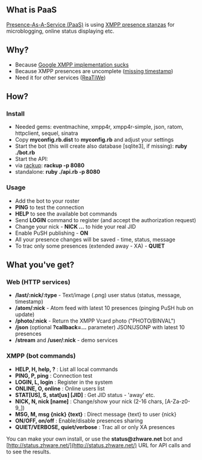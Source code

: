 ## What is PaaS

[Presence-As-A-Service (PaaS)](http://status.zhware.net/) is using [XMPP presence stanzas](http://xmpp.org/rfcs/rfc3921.html#presence) for microblogging, online status displaying etc.


## Why?

 * Because [Google XMPP implementation sucks](http://code.google.com/appengine/docs/python/xmpp/overview.html#Google_Talk_User_Status)
 * Because XMPP presences are uncomplete ([missing timestamp](http://www.process-one.net/en/blogs/article/timestamp_on_presence_tag/))
 * Need it for other services ([ReaTiWe](http://reatiwe.appspot.com/))


## How?

### Install

 * Needed gems: eventmachine, xmpp4r, xmpp4r-simple, json, ratom, httpclient, sequel, sinatra
 * Copy __myconfig.rb.dist__ to __myconfig.rb__ and adjust your settings
 * Start the bot (this will create also database [sqlite3], if missing):  __ruby ./bot.rb__
 * Start the API:
  * via [rackup](http://wiki.github.com/rack/rack/tutorial-rackup-howto): __rackup -p 8080__
  * standalone: __ruby ./api.rb -p 8080__

### Usage

 * Add the bot to your roster
 * __PING__ to test the connection
 * __HELP__ to see the available bot commands
 * Send __LOGIN__ command to register (and accept the authorization request)
 * Change your nick - __NICK ...__ to hide your real JID
 * Enable PuSH publishing - __ON__
 * All your presence changes will be saved - time, status, message
 * To trac only some presences (extended away - XA) - __QUIET__


## What you've get?

### Web (HTTP services)

 * __/last/:nick/:type__ - Text/image (.png) user status (status, message, timestamp)
 * __/atom/:nick__ - Atom feed with latest 10 presences (pinging PuSH hub on update)
 * __/photo/:nick__ - Return the XMPP Vcard photo ("PHOTO/BINVAL")
 * __/json__ (optional __?callback=...__ parameter) JSON/JSONP with latest 10 presences
 * __/stream__ and __/user/:nick__ - demo services

### XMPP (bot commands)

 * __HELP, H, help, ?__ : List all local commands
 * __PING, P, ping__ : Connection test
 * __LOGIN, L, login__ : Register in the system
 * __ONLINE, O, online__ : Online users list
 * __STAT[US], S, stat[us] [JID]__ : Get JID status - 'away' etc.
 * __NICK, N, nick [name]__ : Change/show your nick (2-16 chars, [A-Za-z0-9_])
 * __MSG, M, msg {nick} {text}__ : Direct message {text} to user {nick}
 * __ON/OFF, on/off__ : Enable/disable presences sharing
 * __QUIET/VERBOSE, quiet/verbose__ : Trac all or only XA presences

You can make your own install, or use the __status@zhware.net__ bot and [http://status.zhware.net/](http://status.zhware.net/) URL for API calls and to see the results.
